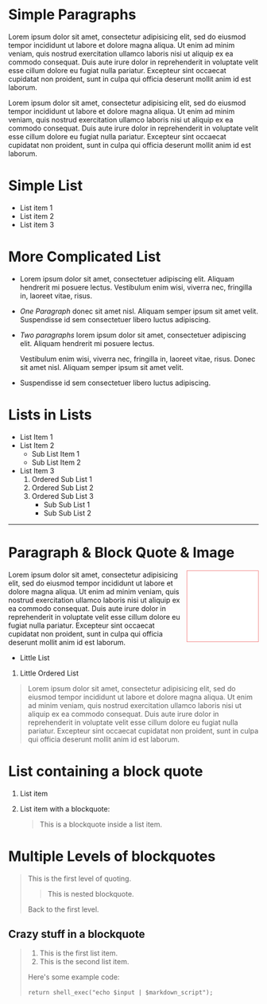 # Simple Paragraphs

Lorem ipsum dolor sit amet, consectetur adipisicing elit, sed do eiusmod tempor incididunt ut labore et dolore magna aliqua. Ut enim ad minim veniam, quis nostrud exercitation ullamco laboris nisi ut aliquip ex ea commodo consequat. Duis aute irure dolor in reprehenderit in voluptate velit esse cillum dolore eu fugiat nulla pariatur. Excepteur sint occaecat cupidatat non proident, sunt in culpa qui officia deserunt mollit anim id est laborum.

Lorem ipsum dolor sit amet, consectetur adipisicing elit, sed do eiusmod tempor incididunt ut labore et dolore magna aliqua. Ut enim ad minim veniam, quis nostrud exercitation ullamco laboris nisi ut aliquip ex ea commodo consequat. Duis aute irure dolor in reprehenderit in voluptate velit esse cillum dolore eu fugiat nulla pariatur. Excepteur sint occaecat cupidatat non proident, sunt in culpa qui officia deserunt mollit anim id est laborum.

# Simple List

*   List item 1
*   List item 2
*   List item 3

# More Complicated List

*   Lorem ipsum dolor sit amet, consectetuer adipiscing elit. Aliquam hendrerit mi posuere lectus. Vestibulum enim wisi, viverra nec, fringilla in, laoreet vitae, risus.
*   *One Paragraph* donec sit amet nisl. Aliquam semper ipsum sit amet velit. Suspendisse id sem consectetuer libero luctus adipiscing.

*   *Two paragraphs* lorem ipsum dolor sit amet, consectetuer adipiscing elit. Aliquam hendrerit mi posuere lectus.
    
    Vestibulum enim wisi, viverra nec, fringilla in, laoreet vitae, risus. Donec sit amet nisl. Aliquam semper ipsum sit amet velit.

*   Suspendisse id sem consectetuer libero luctus adipiscing.

# Lists in Lists

*   List Item 1
*   List Item 2 
    *   Sub List Item 1
    *   Sub List Item 2
*   List Item 3 
    1.  Ordered Sub List 1
    2.  Ordered Sub List 2
    3.  Ordered Sub List 3 
        *   Sub Sub List 1
        *   Sub Sub List 2

* * *

# Paragraph & Block Quote & Image

<img src="../images/grid/blank.gif" style="float: right; border: 1px solid #F38686;" width="143px" height="142px" alt="Spacer" /> 
Lorem ipsum dolor sit amet, consectetur adipisicing elit, sed do eiusmod tempor incididunt ut labore et dolore magna aliqua. Ut enim ad minim veniam, quis nostrud exercitation ullamco laboris nisi ut aliquip ex ea commodo consequat. Duis aute irure dolor in reprehenderit in voluptate velit esse cillum dolore eu fugiat nulla pariatur. Excepteur sint occaecat cupidatat non proident, sunt in culpa qui officia deserunt mollit anim id est laborum.

*   Little List

1.  Little Ordered List

> Lorem ipsum dolor sit amet, consectetur adipisicing elit, sed do eiusmod tempor incididunt ut labore et dolore magna aliqua. Ut enim ad minim veniam, quis nostrud exercitation ullamco laboris nisi ut aliquip ex ea commodo consequat. Duis aute irure dolor in reprehenderit in voluptate velit esse cillum dolore eu fugiat nulla pariatur. Excepteur sint occaecat cupidatat non proident, sunt in culpa qui officia deserunt mollit anim id est laborum.

# List containing a block quote

1.  List item
2.  List item with a blockquote:
    
    > This is a blockquote inside a list item.

# Multiple Levels of blockquotes

> This is the first level of quoting.
> 
> > This is nested blockquote.
> 
> Back to the first level.

## Crazy stuff in a blockquote

> 1.  This is the first list item.
> 2.  This is the second list item.
> 
> Here's some example code:
> 
>     return shell_exec("echo $input | $markdown_script");
>